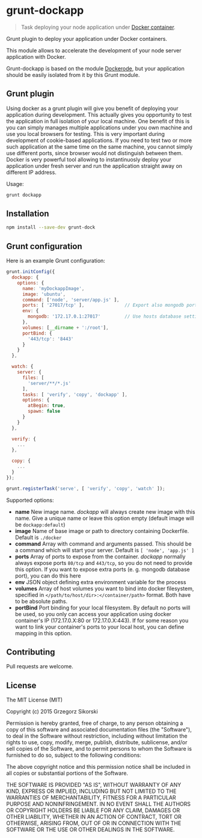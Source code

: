 grunt-dockapp
=============

> Task deploying your node application under [Docker container](https://www.docker.com/).

Grunt plugin to deploy your application under Docker containers.

This module allows to accelerate the development of your node server application with Docker.

Grunt-dockapp is based on the module [Dockerode](https://github.com/apocas/dockerode), but your application should be easily isolated from it by this Grunt module.

Grunt plugin
------------

Using docker as a grunt plugin will give you benefit of deploying your application during development. This actually gives you opportunity to test the application in full isolation of your local machine. One benefit of this is you can simply manages multiple applications under you own machine and use you local browsers for testing. This is very important during development of cookie-based applications. If you need to test two or more such application at the same time on the same machine, you cannot simply use different ports, since browser would not distinguish between them. Docker is very powerful tool allowing to instantinuosly deploy your application under fresh server and run the application straight away on different IP address.

Usage:
```bash
grunt dockapp
```

Installation
------------

```bash
npm install --save-dev grunt-dock
```
 
Grunt configuration
-------------------

Here is an example Grunt configuration:

```javascript
grunt.initConfig({
  dockapp: {
    options: {
      name: 'myDockappImage',
      image: 'ubuntu',
      command: ['node', 'server/app.js' ],
      ports: [ '27017/tcp' ],               // Export also mongodb port
      env: {
        mongodb: '172.17.0.1:27017'         // Use hosts database settings in application
      },
      volumes: [__dirname + ':/root'],
      portBind: {
        '443/tcp': '8443'
      }
    }
  },

  watch: {
    server: {
      files: [
        'server/**/*.js'
      ],
      tasks: [ 'verify', 'copy', 'dockapp' ],
      options: {
        atBegin: true,
        spawn: false
      }
    }
  },

  verify: {
    ...
  },

  copy: {
    ...
  }
});

grunt.registerTask('serve', [ 'verify', 'copy', 'watch' ]);
```

Supported options:
 * **name** New image name. _dockapp_ will always create new image with this name. Give a unique name or leave this option empty (default image will be `dockapp:default`)
 * **image** Name of base image or path to directory containing Dockerfile. Default is `./docker`
 * **command** Array with command and arguments passed. This should be a command which will start your server. Default is `[ 'node', 'app.js' ]`
 * **ports** Array of ports to expose from the container. _dockapp_ normally always expose ports `80/tcp` and `443/tcp`, so you do not need to provide this option. If you want to expose extra ports (e. g. mongodb database port), you can do this here
 * **env** JSON object defining extra environment variable for the process
 * **volumes** Array of host volumes you want to bind into docker filesystem, specified in `</path/to/host/dir>:</container/path>` format. Both have to be absolute paths.
 * **portBind** Port binding for your local filesystem. By default no ports will be used, so you only can access your application using docker container's IP (172.17.0.X:80 or 172.17.0.X:443). If for some reason you want to link your container's ports to your local host, you can define mapping in this option.

Contributing
------------

Pull requests are welcome.

License
-------

The MIT License (MIT)

Copyright (c) 2015 Grzegorz Sikorski

Permission is hereby granted, free of charge, to any person obtaining a copy
of this software and associated documentation files (the "Software"), to deal
in the Software without restriction, including without limitation the rights
to use, copy, modify, merge, publish, distribute, sublicense, and/or sell
copies of the Software, and to permit persons to whom the Software is
furnished to do so, subject to the following conditions:

The above copyright notice and this permission notice shall be included in all
copies or substantial portions of the Software.

THE SOFTWARE IS PROVIDED "AS IS", WITHOUT WARRANTY OF ANY KIND, EXPRESS OR
IMPLIED, INCLUDING BUT NOT LIMITED TO THE WARRANTIES OF MERCHANTABILITY,
FITNESS FOR A PARTICULAR PURPOSE AND NONINFRINGEMENT. IN NO EVENT SHALL THE
AUTHORS OR COPYRIGHT HOLDERS BE LIABLE FOR ANY CLAIM, DAMAGES OR OTHER
LIABILITY, WHETHER IN AN ACTION OF CONTRACT, TORT OR OTHERWISE, ARISING FROM,
OUT OF OR IN CONNECTION WITH THE SOFTWARE OR THE USE OR OTHER DEALINGS IN THE
SOFTWARE.
